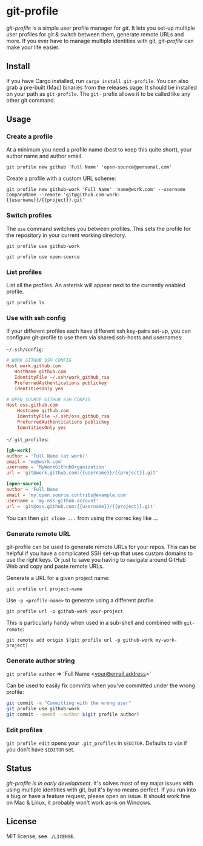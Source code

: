 # git-profile

*git-profile* is a simple user profile manager for *git*. It lets you set-up multiple user profiles for git & switch
between them, generate remote URLs and more. If you ever have to manage multiple identities with git, *git-profile* can make
your life easier.

## Install

If you have Cargo installed, run `cargo install git-profile`. You can also grab a pre-built (Mac) binaries from the releases page.
It should be installed on your path as `git-profile`. The `git-` prefix allows it to be called like any other git command.

## Usage

### Create a profile

At a minimum you need a profile name (best to keep this quite short), your author name and author email.

`git profile new github 'Full Name' 'open-source@personal.com'`

Create a profile with a custom URL scheme:

`git profile new github-work 'Full Name' 'name@work.com' --username CompanyName --remote 'git@github.com-work:{{username}}/{{project}}.git'`

### Switch profiles

The `use` command switches you between profiles. This sets the profile for the repository in your current working directory.

`git profile use github-work`

`git profile use open-source`

### List profiles

List all the profiles. An asterisk will appear next to the currently enabled profile.

`git profile ls`

### Use with ssh config

If your different profiles each have different ssh key-pairs set-up,
you can configure git-profile to use them via shared ssh-hosts and usernames:

`~/.ssh/config`:

```ini
# WORK GITHUB SSH CONFIG
Host work.github.com
   HostName github.com
   IdentityFile ~/.ssh/work_github_rsa
   PreferredAuthentications publickey
   IdentitiesOnly yes

# OPEN SOURCE GITHUB SSH CONFIG
Host oss.github.com
    Hostname github.com
    IdentityFile ~/.ssh/oss_github_rsa
    PreferredAuthentications publickey
    IdentitiesOnly yes
```

`~/.git_profiles`:

```toml
[gh-work]
author = 'Full Name (at work)'
email = 'me@work.com'
username = 'MyWorkGithubOrganization'
url = 'git@work.github.com:{{username}}/{{project}}.git'

[open-source]
author = 'Full Name'
email = 'my.open.source.contribs@example.com'
username = 'my-oss-github-account'
url = 'git@oss.github.com:{{username}}/{{project}}.git'
```

You can then `git clone ...` from using the correc key like ...

### Generate remote URL

git-profile can be used to generate remote URLs for your repos. This can be helpful if you have a complicated SSH
set-up that uses custom domains to use the right keys. Or just to save you having to navigate around GitHub Web
and copy and paste remote URLs.

Generate a URL for a given project name:

`git profile url project-name`

Use `-p <profile-name>` to generate using a different profile.

`git profile url -p github-work your-project`

This is particularly handy when used in a sub-shell and combined with `git-remote`:

`git remote add origin $(git profile url -p github-work my-work-project)`

### Generate author string

`git profile author` => 'Full Name \<your@email.address\>'

Can be used to easily fix commits when you've committed under the wrong profile:

```sh
git commit -m "Committing with the wrong user"
git profile use github-work
git commit --amend --author $(git profile author)
```

### Edit profiles

`git profile edit` opens your `.git_profiles` in `$EDITOR`. Defaults to `vim` if you don't have `$EDITOR` set.

## Status

*git-profile is in early development*. It's solves most of my major issues with using multiple identities with git, but it's by no means perfect.
If you run into a bug or have a feature request, please open an issue. It should work fine on Mac & Linux, it probably won't work as-is on Windows.

## License

MIT license, see `./LICENSE`.
